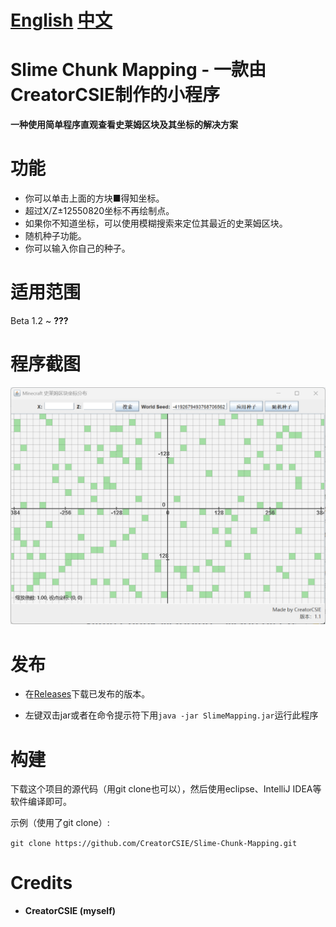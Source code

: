 # [English](README.md) [中文](README-ZH.md)

# Slime Chunk Mapping - 一款由CreatorCSIE制作的小程序

**一种使用简单程序直观查看史莱姆区块及其坐标的解决方案**

# 功能
* 你可以单击上面的方块■得知坐标。
* 超过X/Z±12550820坐标不再绘制点。
* 如果你不知道坐标，可以使用模糊搜索来定位其最近的史莱姆区块。
* 随机种子功能。
* 你可以输入你自己的种子。

# 适用范围
Beta 1.2 ~ **???**

# 程序截图
![](screenshot.png)

# 发布
* 在[Releases](https://github.com/CreatorCSIE/Slime-Chunk-Mapping/releases)下载已发布的版本。

* 左键双击jar或者在命令提示符下用`java -jar SlimeMapping.jar`运行此程序

# 构建
下载这个项目的源代码（用git clone也可以），然后使用eclipse、IntelliJ IDEA等软件编译即可。

示例（使用了git clone）:

`git clone https://github.com/CreatorCSIE/Slime-Chunk-Mapping.git`

# Credits
* **CreatorCSIE (myself)**
